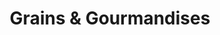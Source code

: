 ---
title: "Grains & Gourmandises"
url: /fontenay-le-pesnel/grains-et-gourmandises/
shop: boulangerie
---